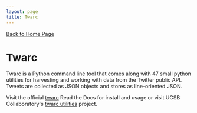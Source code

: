 ```yaml
---
layout: page
title: Twarc
---
```


[Back to Home Page](index.md)   

# Twarc

Twarc is a Python command line tool that comes along with 47 small python utilities for harvesting and working with data from the Twitter public API. Tweets are collected as JSON objects and stores as line-oriented JSON. 

Visit the official [twarc](https://twarc-project.readthedocs.io/en/latest/) Read the Docs for install and usage or visit UCSB Collaboratory's [twarc utilities](https://ucsb-collaboratory.github.io/twarc/) project.
